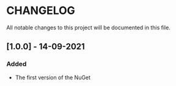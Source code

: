 # CHANGELOG

All notable changes to this project will be documented in this file.

## [1.0.0] - 14-09-2021

### Added
- The first version of the NuGet
